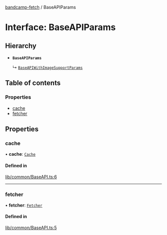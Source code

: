 [bandcamp-fetch](../README.md) / BaseAPIParams

# Interface: BaseAPIParams

## Hierarchy

- **`BaseAPIParams`**

  ↳ [`BaseAPIWithImageSupportParams`](BaseAPIWithImageSupportParams.md)

## Table of contents

### Properties

- [cache](BaseAPIParams.md#cache)
- [fetcher](BaseAPIParams.md#fetcher)

## Properties

### cache

• **cache**: [`Cache`](../classes/Cache.md)

#### Defined in

[lib/common/BaseAPI.ts:6](https://github.com/patrickkfkan/bandcamp-fetch/blob/7815c68/src/lib/common/BaseAPI.ts#L6)

___

### fetcher

• **fetcher**: [`Fetcher`](../classes/Fetcher.md)

#### Defined in

[lib/common/BaseAPI.ts:5](https://github.com/patrickkfkan/bandcamp-fetch/blob/7815c68/src/lib/common/BaseAPI.ts#L5)

